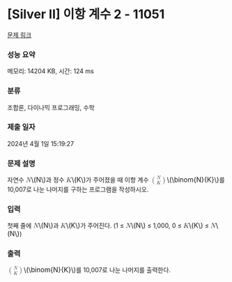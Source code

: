 # [Silver II] 이항 계수 2 - 11051 

[문제 링크](https://www.acmicpc.net/problem/11051) 

### 성능 요약

메모리: 14204 KB, 시간: 124 ms

### 분류

조합론, 다이나믹 프로그래밍, 수학

### 제출 일자

2024년 4월 1일 15:19:27

### 문제 설명

<p style="user-select: auto !important;">자연수 <mjx-container class="MathJax" jax="CHTML" style="font-size: 109%; position: relative; user-select: auto !important;"><mjx-math class="MJX-TEX" aria-hidden="true" style="user-select: auto !important;"><mjx-mi class="mjx-i" style="user-select: auto !important;"><mjx-c class="mjx-c1D441 TEX-I" style="user-select: auto !important;"></mjx-c></mjx-mi></mjx-math><mjx-assistive-mml unselectable="on" display="inline" style="user-select: auto !important;"><math xmlns="http://www.w3.org/1998/Math/MathML" style="user-select: auto !important;"><mi style="user-select: auto !important;">N</mi></math></mjx-assistive-mml><span aria-hidden="true" class="no-mathjax mjx-copytext" style="user-select: auto !important;">\(N\)</span></mjx-container>과 정수 <mjx-container class="MathJax" jax="CHTML" style="font-size: 109%; position: relative; user-select: auto !important;"><mjx-math class="MJX-TEX" aria-hidden="true" style="user-select: auto !important;"><mjx-mi class="mjx-i" style="user-select: auto !important;"><mjx-c class="mjx-c1D43E TEX-I" style="user-select: auto !important;"></mjx-c></mjx-mi></mjx-math><mjx-assistive-mml unselectable="on" display="inline" style="user-select: auto !important;"><math xmlns="http://www.w3.org/1998/Math/MathML" style="user-select: auto !important;"><mi style="user-select: auto !important;">K</mi></math></mjx-assistive-mml><span aria-hidden="true" class="no-mathjax mjx-copytext" style="user-select: auto !important;">\(K\)</span></mjx-container>가 주어졌을 때 이항 계수 <mjx-container class="MathJax" jax="CHTML" style="font-size: 109%; position: relative; user-select: auto !important;"><mjx-math class="MJX-TEX" aria-hidden="true" style="user-select: auto !important;"><mjx-mrow style="user-select: auto !important;"><mjx-texatom texclass="OPEN" style="user-select: auto !important;"><mjx-mo class="mjx-sop" style="user-select: auto !important;"><mjx-c class="mjx-c28 TEX-S1" style="user-select: auto !important;"></mjx-c></mjx-mo></mjx-texatom><mjx-mfrac style="user-select: auto !important;"><mjx-frac atop="true" delims="true" style="vertical-align: -0.345em; user-select: auto !important;"><mjx-num style="padding-bottom: 0.306em; user-select: auto !important;"><mjx-mi class="mjx-i" size="s" style="user-select: auto !important;"><mjx-c class="mjx-c1D441 TEX-I" style="user-select: auto !important;"></mjx-c></mjx-mi></mjx-num><mjx-den style="user-select: auto !important;"><mjx-mi class="mjx-i" size="s" style="user-select: auto !important;"><mjx-c class="mjx-c1D43E TEX-I" style="user-select: auto !important;"></mjx-c></mjx-mi></mjx-den></mjx-frac></mjx-mfrac><mjx-texatom texclass="CLOSE" style="user-select: auto !important;"><mjx-mo class="mjx-sop" style="user-select: auto !important;"><mjx-c class="mjx-c29 TEX-S1" style="user-select: auto !important;"></mjx-c></mjx-mo></mjx-texatom></mjx-mrow></mjx-math><mjx-assistive-mml unselectable="on" display="inline" style="user-select: auto !important;"><math xmlns="http://www.w3.org/1998/Math/MathML" style="user-select: auto !important;"><mrow data-mjx-texclass="ORD" style="user-select: auto !important;"><mrow data-mjx-texclass="OPEN" style="user-select: auto !important;"><mo minsize="1.2em" maxsize="1.2em" style="user-select: auto !important;">(</mo></mrow><mfrac linethickness="0" style="user-select: auto !important;"><mi style="user-select: auto !important;">N</mi><mi style="user-select: auto !important;">K</mi></mfrac><mrow data-mjx-texclass="CLOSE" style="user-select: auto !important;"><mo minsize="1.2em" maxsize="1.2em" style="user-select: auto !important;">)</mo></mrow></mrow></math></mjx-assistive-mml><span aria-hidden="true" class="no-mathjax mjx-copytext" style="user-select: auto !important;">\(\binom{N}{K}\)</span></mjx-container>를 10,007로 나눈 나머지를 구하는 프로그램을 작성하시오.</p>

### 입력 

 <p style="user-select: auto !important;">첫째 줄에 <mjx-container class="MathJax" jax="CHTML" style="font-size: 109%; position: relative; user-select: auto !important;"><mjx-math class="MJX-TEX" aria-hidden="true" style="user-select: auto !important;"><mjx-mi class="mjx-i" style="user-select: auto !important;"><mjx-c class="mjx-c1D441 TEX-I" style="user-select: auto !important;"></mjx-c></mjx-mi></mjx-math><mjx-assistive-mml unselectable="on" display="inline" style="user-select: auto !important;"><math xmlns="http://www.w3.org/1998/Math/MathML" style="user-select: auto !important;"><mi style="user-select: auto !important;">N</mi></math></mjx-assistive-mml><span aria-hidden="true" class="no-mathjax mjx-copytext" style="user-select: auto !important;">\(N\)</span></mjx-container>과 <mjx-container class="MathJax" jax="CHTML" style="font-size: 109%; position: relative; user-select: auto !important;"><mjx-math class="MJX-TEX" aria-hidden="true" style="user-select: auto !important;"><mjx-mi class="mjx-i" style="user-select: auto !important;"><mjx-c class="mjx-c1D43E TEX-I" style="user-select: auto !important;"></mjx-c></mjx-mi></mjx-math><mjx-assistive-mml unselectable="on" display="inline" style="user-select: auto !important;"><math xmlns="http://www.w3.org/1998/Math/MathML" style="user-select: auto !important;"><mi style="user-select: auto !important;">K</mi></math></mjx-assistive-mml><span aria-hidden="true" class="no-mathjax mjx-copytext" style="user-select: auto !important;">\(K\)</span></mjx-container>가 주어진다. (1 ≤ <mjx-container class="MathJax" jax="CHTML" style="font-size: 109%; position: relative; user-select: auto !important;"><mjx-math class="MJX-TEX" aria-hidden="true" style="user-select: auto !important;"><mjx-mi class="mjx-i" style="user-select: auto !important;"><mjx-c class="mjx-c1D441 TEX-I" style="user-select: auto !important;"></mjx-c></mjx-mi></mjx-math><mjx-assistive-mml unselectable="on" display="inline" style="user-select: auto !important;"><math xmlns="http://www.w3.org/1998/Math/MathML" style="user-select: auto !important;"><mi style="user-select: auto !important;">N</mi></math></mjx-assistive-mml><span aria-hidden="true" class="no-mathjax mjx-copytext" style="user-select: auto !important;">\(N\)</span></mjx-container> ≤ 1,000, 0 ≤ <mjx-container class="MathJax" jax="CHTML" style="font-size: 109%; position: relative; user-select: auto !important;"><mjx-math class="MJX-TEX" aria-hidden="true" style="user-select: auto !important;"><mjx-mi class="mjx-i" style="user-select: auto !important;"><mjx-c class="mjx-c1D43E TEX-I" style="user-select: auto !important;"></mjx-c></mjx-mi></mjx-math><mjx-assistive-mml unselectable="on" display="inline" style="user-select: auto !important;"><math xmlns="http://www.w3.org/1998/Math/MathML" style="user-select: auto !important;"><mi style="user-select: auto !important;">K</mi></math></mjx-assistive-mml><span aria-hidden="true" class="no-mathjax mjx-copytext" style="user-select: auto !important;">\(K\)</span></mjx-container> ≤ <mjx-container class="MathJax" jax="CHTML" style="font-size: 109%; position: relative; user-select: auto !important;"><mjx-math class="MJX-TEX" aria-hidden="true" style="user-select: auto !important;"><mjx-mi class="mjx-i" style="user-select: auto !important;"><mjx-c class="mjx-c1D441 TEX-I" style="user-select: auto !important;"></mjx-c></mjx-mi></mjx-math><mjx-assistive-mml unselectable="on" display="inline" style="user-select: auto !important;"><math xmlns="http://www.w3.org/1998/Math/MathML" style="user-select: auto !important;"><mi style="user-select: auto !important;">N</mi></math></mjx-assistive-mml><span aria-hidden="true" class="no-mathjax mjx-copytext" style="user-select: auto !important;">\(N\)</span></mjx-container>)</p>

### 출력 

 <p style="user-select: auto !important;"> <mjx-container class="MathJax" jax="CHTML" style="font-size: 109%; position: relative; user-select: auto !important;"><mjx-math class="MJX-TEX" aria-hidden="true" style="user-select: auto !important;"><mjx-mrow style="user-select: auto !important;"><mjx-texatom texclass="OPEN" style="user-select: auto !important;"><mjx-mo class="mjx-sop" style="user-select: auto !important;"><mjx-c class="mjx-c28 TEX-S1" style="user-select: auto !important;"></mjx-c></mjx-mo></mjx-texatom><mjx-mfrac style="user-select: auto !important;"><mjx-frac atop="true" delims="true" style="vertical-align: -0.345em; user-select: auto !important;"><mjx-num style="padding-bottom: 0.306em; user-select: auto !important;"><mjx-mi class="mjx-i" size="s" style="user-select: auto !important;"><mjx-c class="mjx-c1D441 TEX-I" style="user-select: auto !important;"></mjx-c></mjx-mi></mjx-num><mjx-den style="user-select: auto !important;"><mjx-mi class="mjx-i" size="s" style="user-select: auto !important;"><mjx-c class="mjx-c1D43E TEX-I" style="user-select: auto !important;"></mjx-c></mjx-mi></mjx-den></mjx-frac></mjx-mfrac><mjx-texatom texclass="CLOSE" style="user-select: auto !important;"><mjx-mo class="mjx-sop" style="user-select: auto !important;"><mjx-c class="mjx-c29 TEX-S1" style="user-select: auto !important;"></mjx-c></mjx-mo></mjx-texatom></mjx-mrow></mjx-math><mjx-assistive-mml unselectable="on" display="inline" style="user-select: auto !important;"><math xmlns="http://www.w3.org/1998/Math/MathML" style="user-select: auto !important;"><mrow data-mjx-texclass="ORD" style="user-select: auto !important;"><mrow data-mjx-texclass="OPEN" style="user-select: auto !important;"><mo minsize="1.2em" maxsize="1.2em" style="user-select: auto !important;">(</mo></mrow><mfrac linethickness="0" style="user-select: auto !important;"><mi style="user-select: auto !important;">N</mi><mi style="user-select: auto !important;">K</mi></mfrac><mrow data-mjx-texclass="CLOSE" style="user-select: auto !important;"><mo minsize="1.2em" maxsize="1.2em" style="user-select: auto !important;">)</mo></mrow></mrow></math></mjx-assistive-mml><span aria-hidden="true" class="no-mathjax mjx-copytext" style="user-select: auto !important;">\(\binom{N}{K}\)</span></mjx-container>를 10,007로 나눈 나머지를 출력한다.</p>

